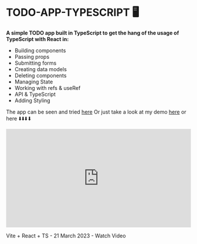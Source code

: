# TODO-APP-TYPESCRIPT 🖥️

**A simple TODO app built in TypeScript to get the hang of the usage of TypeScript with React in:**

<ul>
    <li>Building components</li>
    <li>Passing props</li>
    <li>Submitting forms</li>
    <li>Creating data models</li>
    <li>Deleting components</li>
    <li>Managing State</li>
    <li>Working with refs & useRef</li>
    <li>API & TypeScript</li>
    <li>Adding Styling</li>
</ul>

The app can be seen and tried <a href="https://todo-app-typescript-react-estefania.netlify.app/">here</a> Or just take a look at my demo <a href="https://www.loom.com/share/41a015c7d99a4d85a9ff47796a48f0bb">here</a> or here ⬇️⬇️⬇️⬇

<div style="position: relative; padding-bottom: 53.125%; height: 0;"><iframe src="https://www.loom.com/embed/41a015c7d99a4d85a9ff47796a48f0bb" frameborder="0" webkitallowfullscreen mozallowfullscreen allowfullscreen style="position: absolute; top: 0; left: 0; width: 100%; height: 100%;"></iframe></div>

Vite + React + TS - 21 March 2023 - Watch Video


